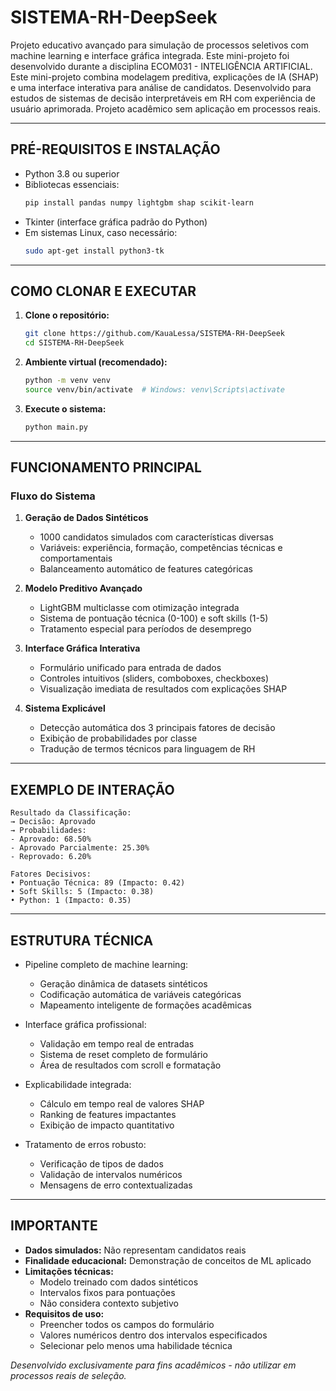 # SISTEMA-RH-DeepSeek

Projeto educativo avançado para simulação de processos seletivos com machine learning e interface gráfica integrada. Este mini-projeto foi desenvolvido durante a disciplina ECOM031 - INTELIGÊNCIA ARTIFICIAL. Este mini-projeto combina modelagem preditiva, explicações de IA (SHAP) e uma interface interativa para análise de candidatos. Desenvolvido para estudos de sistemas de decisão interpretáveis em RH com experiência de usuário aprimorada. Projeto acadêmico sem aplicação em processos reais.

---

## PRÉ-REQUISITOS E INSTALAÇÃO

* Python 3.8 ou superior
* Bibliotecas essenciais:
  ```bash
  pip install pandas numpy lightgbm shap scikit-learn
  ```
* Tkinter (interface gráfica padrão do Python)
* Em sistemas Linux, caso necessário:
  ```bash
  sudo apt-get install python3-tk
  ```

---

## COMO CLONAR E EXECUTAR

1. **Clone o repositório:**
   ```bash
   git clone https://github.com/KauaLessa/SISTEMA-RH-DeepSeek
   cd SISTEMA-RH-DeepSeek
   ```

2. **Ambiente virtual (recomendado):**
   ```bash
   python -m venv venv
   source venv/bin/activate  # Windows: venv\Scripts\activate
   ```

3. **Execute o sistema:**
   ```bash
   python main.py
   ```

---

## FUNCIONAMENTO PRINCIPAL

### Fluxo do Sistema
1. **Geração de Dados Sintéticos**  
   - 1000 candidatos simulados com características diversas
   - Variáveis: experiência, formação, competências técnicas e comportamentais
   - Balanceamento automático de features categóricas

2. **Modelo Preditivo Avançado**  
   - LightGBM multiclasse com otimização integrada
   - Sistema de pontuação técnica (0-100) e soft skills (1-5)
   - Tratamento especial para períodos de desemprego

3. **Interface Gráfica Interativa**  
   - Formulário unificado para entrada de dados
   - Controles intuitivos (sliders, comboboxes, checkboxes)
   - Visualização imediata de resultados com explicações SHAP

4. **Sistema Explicável**  
   - Detecção automática dos 3 principais fatores de decisão
   - Exibição de probabilidades por classe
   - Tradução de termos técnicos para linguagem de RH

---

## EXEMPLO DE INTERAÇÃO

```
Resultado da Classificação:
→ Decisão: Aprovado
→ Probabilidades:
- Aprovado: 68.50%
- Aprovado Parcialmente: 25.30%
- Reprovado: 6.20%

Fatores Decisivos:
• Pontuação Técnica: 89 (Impacto: 0.42)
• Soft Skills: 5 (Impacto: 0.38)
• Python: 1 (Impacto: 0.35)
```

---

## ESTRUTURA TÉCNICA

* Pipeline completo de machine learning:
  - Geração dinâmica de datasets sintéticos
  - Codificação automática de variáveis categóricas
  - Mapeamento inteligente de formações acadêmicas

* Interface gráfica profissional:
  - Validação em tempo real de entradas
  - Sistema de reset completo de formulário
  - Área de resultados com scroll e formatação

* Explicabilidade integrada:
  - Cálculo em tempo real de valores SHAP
  - Ranking de features impactantes
  - Exibição de impacto quantitativo

* Tratamento de erros robusto:
  - Verificação de tipos de dados
  - Validação de intervalos numéricos
  - Mensagens de erro contextualizadas

---

## IMPORTANTE

* **Dados simulados:** Não representam candidatos reais
* **Finalidade educacional:** Demonstração de conceitos de ML aplicado
* **Limitações técnicas:**
  - Modelo treinado com dados sintéticos
  - Intervalos fixos para pontuações
  - Não considera contexto subjetivo
* **Requisitos de uso:**
  - Preencher todos os campos do formulário
  - Valores numéricos dentro dos intervalos especificados
  - Selecionar pelo menos uma habilidade técnica

*Desenvolvido exclusivamente para fins acadêmicos - não utilizar em processos reais de seleção.*
